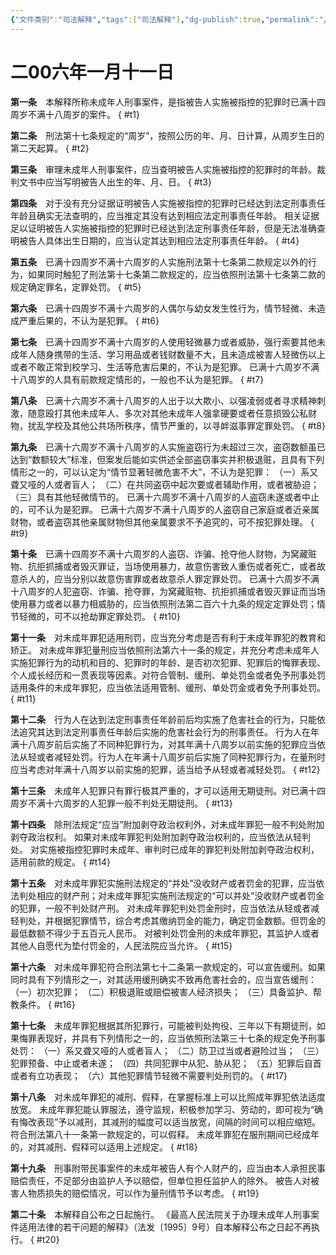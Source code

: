 ```yaml
---
{"文件类别":"司法解释","tags":["司法解释"],"dg-publish":true,"permalink":"/法条/司法解释/最高人民法院关于审理未成年人刑事案件具体应用法律若干问题的解释/","dgPassFrontmatter":true,"created":"2024-11-01T21:07:35.867+08:00","updated":"2024-11-01T21:08:15.103+08:00"}
---
```


# 二00六年一月十一日

**第一条**　本解释所称未成年人刑事案件，是指被告人实施被指控的犯罪时已满十四周岁不满十八周岁的案件。
{ #t1}


**第二条**　刑法第十七条规定的“周岁”，按照公历的年、月、日计算，从周岁生日的第二天起算。
{ #t2}


**第三条**　审理未成年人刑事案件，应当查明被告人实施被指控的犯罪时的年龄。裁判文书中应当写明被告人出生的年、月、日。
{ #t3}


**第四条**　对于没有充分证据证明被告人实施被指控的犯罪时已经达到法定刑事责任年龄且确实无法查明的，应当推定其没有达到相应法定刑事责任年龄。
相关证据足以证明被告人实施被指控的犯罪时已经达到法定刑事责任年龄，但是无法准确查明被告人具体出生日期的，应当认定其达到相应法定刑事责任年龄。
{ #t4}


**第五条**　已满十四周岁不满十六周岁的人实施刑法第十七条第二款规定以外的行为，如果同时触犯了刑法第十七条第二款规定的，应当依照刑法第十七条第二款的规定确定罪名，定罪处罚。
{ #t5}


**第六条**　已满十四周岁不满十六周岁的人偶尔与幼女发生性行为，情节轻微、未造成严重后果的，不认为是犯罪。
{ #t6}


**第七条**　已满十四周岁不满十六周岁的人使用轻微暴力或者威胁，强行索要其他未成年人随身携带的生活、学习用品或者钱财数量不大，且未造成被害人轻微伤以上或者不敢正常到校学习、生活等危害后果的，不认为是犯罪。
已满十六周岁不满十八周岁的人具有前款规定情形的，一般也不认为是犯罪。
{ #t7}


**第八条**　已满十六周岁不满十八周岁的人出于以大欺小、以强凌弱或者寻求精神刺激，随意殴打其他未成年人、多次对其他未成年人强拿硬要或者任意损毁公私财物，扰乱学校及其他公共场所秩序，情节严重的，以寻衅滋事罪定罪处罚。
{ #t8}


**第九条**　已满十六周岁不满十八周岁的人实施盗窃行为未超过三次，盗窃数额虽已达到“数额较大”标准，但案发后能如实供述全部盗窃事实并积极退赃，且具有下列情形之一的，可以认定为“情节显著轻微危害不大”，不认为是犯罪：
（一）系又聋又哑的人或者盲人；
（二）在共同盗窃中起次要或者辅助作用，或者被胁迫；
（三）具有其他轻微情节的。
已满十六周岁不满十八周岁的人盗窃未遂或者中止的，可不认为是犯罪。
已满十六周岁不满十八周岁的人盗窃自己家庭或者近亲属财物，或者盗窃其他亲属财物但其他亲属要求不予追究的，可不按犯罪处理。
{ #t9}


**第十条**　已满十四周岁不满十六周岁的人盗窃、诈骗、抢夺他人财物，为窝藏赃物、抗拒抓捕或者毁灭罪证，当场使用暴力，故意伤害致人重伤或者死亡，或者故意杀人的，应当分别以故意伤害罪或者故意杀人罪定罪处罚。
已满十六周岁不满十八周岁的人犯盗窃、诈骗、抢夺罪，为窝藏赃物、抗拒抓捕或者毁灭罪证而当场使用暴力或者以暴力相威胁的，应当依照刑法第二百六十九条的规定定罪处罚；情节轻微的，可不以抢劫罪定罪处罚。
{ #t10}


**第十一条**　对未成年罪犯适用刑罚，应当充分考虑是否有利于未成年罪犯的教育和矫正。
对未成年罪犯量刑应当依照刑法第六十一条的规定，并充分考虑未成年人实施犯罪行为的动机和目的、犯罪时的年龄、是否初次犯罪、犯罪后的悔罪表现、个人成长经历和一贯表现等因素。对符合管制、缓刑、单处罚金或者免予刑事处罚适用条件的未成年罪犯，应当依法适用管制、缓刑、单处罚金或者免予刑事处罚。
{ #t11}


**第十二条**　行为人在达到法定刑事责任年龄前后均实施了危害社会的行为，只能依法追究其达到法定刑事责任年龄后实施的危害社会行为的刑事责任。
行为人在年满十八周岁前后实施了不同种犯罪行为，对其年满十八周岁以前实施的犯罪应当依法从轻或者减轻处罚。行为人在年满十八周岁前后实施了同种犯罪行为，在量刑时应当考虑对年满十八周岁以前实施的犯罪，适当给予从轻或者减轻处罚。
{ #t12}


**第十三条**　未成年人犯罪只有罪行极其严重的，才可以适用无期徒刑。对已满十四周岁不满十六周岁的人犯罪一般不判处无期徒刑。
{ #t13}


**第十四条**　除刑法规定“应当”附加剥夺政治权利外，对未成年罪犯一般不判处附加剥夺政治权利。
如果对未成年罪犯判处附加剥夺政治权利的，应当依法从轻判处。
对实施被指控犯罪时未成年、审判时已成年的罪犯判处附加剥夺政治权利，适用前款的规定。
{ #t14}


**第十五条**　对未成年罪犯实施刑法规定的“并处”没收财产或者罚金的犯罪，应当依法判处相应的财产刑；对未成年罪犯实施刑法规定的“可以并处”没收财产或者罚金的犯罪，一般不判处财产刑。
对未成年罪犯判处罚金刑时，应当依法从轻或者减轻判处，并根据犯罪情节，综合考虑其缴纳罚金的能力，确定罚金数额。但罚金的最低数额不得少于五百元人民币。
对被判处罚金刑的未成年罪犯，其监护人或者其他人自愿代为垫付罚金的，人民法院应当允许。
{ #t15}


**第十六条**　对未成年罪犯符合刑法第七十二条第一款规定的，可以宣告缓刑。如果同时具有下列情形之一，对其适用缓刑确实不致再危害社会的，应当宣告缓刑：
（一）初次犯罪；
（二）积极退赃或赔偿被害人经济损失；
（三）具备监护、帮教条件。
{ #t16}


**第十七条**　未成年罪犯根据其所犯罪行，可能被判处拘役、三年以下有期徒刑，如果悔罪表现好，并具有下列情形之一的，应当依照刑法第三十七条的规定免予刑事处罚：
（一）系又聋又哑的人或者盲人；
（二）防卫过当或者避险过当；
（三）犯罪预备、中止或者未遂；
（四）共同犯罪中从犯、胁从犯；
（五）犯罪后自首或者有立功表现；
（六）其他犯罪情节轻微不需要判处刑罚的。
{ #t17}


**第十八条**　对未成年罪犯的减刑、假释，在掌握标准上可以比照成年罪犯依法适度放宽。
未成年罪犯能认罪服法，遵守监规，积极参加学习、劳动的，即可视为“确有悔改表现”予以减刑，其减刑的幅度可以适当放宽，间隔的时间可以相应缩短。符合刑法第八十一条第一款规定的，可以假释。
未成年罪犯在服刑期间已经成年的，对其减刑、假释可以适用上述规定。
{ #t18}


**第十九条**　刑事附带民事案件的未成年被告人有个人财产的，应当由本人承担民事赔偿责任，不足部分由监护人予以赔偿，但单位担任监护人的除外。
被告人对被害人物质损失的赔偿情况，可以作为量刑情节予以考虑。
{ #t19}


**第二十条**　本解释自公布之日起施行。
《最高人民法院关于办理未成年人刑事案件适用法律的若干问题的解释》（法发〔1995〕9号）自本解释公布之日起不再执行。
{ #t20}
